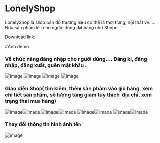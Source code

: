 # LonelyShop
LonelyShop là shop bán đồ thương hiệu có thể là thời trang, nội thất vv..... Đưa sản phẩm lên cho người dùng đặt hàng như Shope.

Download link: 

#Ảnh demo 
### Về chức năng đăng nhập cho người dùng.... Đăng kí, đăng nhập, đăng xuất, quên mật khẩu .
![image](https://github.com/user-attachments/assets/b85c46b8-93e7-49b4-862d-7abd6bc1db41)
![image](https://github.com/user-attachments/assets/94c58bb3-b706-4834-82b2-999a42c641db)
![image](https://github.com/user-attachments/assets/74b8fe11-7c6c-4572-8f77-ef8a82a651b5)
![image](https://github.com/user-attachments/assets/32e20b11-dd2f-40f7-be03-9ce24a076af0)
### Giao diện Shop( tìm kiếm, thêm sản phẩm vào giỏ hàng, xem chi tiết sản phẩm, số lượng tăng giảm tùy thích, địa chỉ, xem trạng thái mua hàng)
![image](https://github.com/user-attachments/assets/34dfe4b5-dd16-483d-9eda-159812b3f164)![image](https://github.com/user-attachments/assets/d3608cb2-d505-4fd1-81dd-6299fa626bbe)
![image](https://github.com/user-attachments/assets/76b61a1a-1543-421c-b188-1aa142750975)![image](https://github.com/user-attachments/assets/02fade2f-b0c7-4009-9abc-b732287b6178)
![image](https://github.com/user-attachments/assets/6a9a6f86-f94b-4721-bc7b-664cf42beda6)![image](https://github.com/user-attachments/assets/5472d335-1fa9-4c3b-bfcc-c3b08199d26c)
![image](https://github.com/user-attachments/assets/257c72eb-a8d3-4fbb-ac06-a8f4db0e6fb9)![image](https://github.com/user-attachments/assets/e492bc7f-c01b-46cb-bf50-fb6a809152c4)
### Thay đổi thông tin hỉnh ảnh tên
![image](https://github.com/user-attachments/assets/7ce8a037-dbe4-4679-9d9d-0c767287df10)















